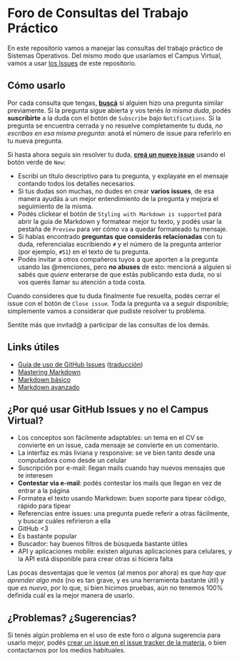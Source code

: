 # Foro de Consultas del Trabajo Práctico

En este repositorio vamos a manejar las consultas del trabajo práctico de Sistemas Operativos. Del mismo modo que usaríamos el Campus Virtual, vamos a usar [los Issues](https://github.com/sisoputnfrba/foro/issues) de este repositorio.

## Cómo usarlo

Por cada consulta que tengas, [**buscá**](https://github.com/sisoputnfrba/foro/issues?utf8=%E2%9C%93&q=is%3Aissue) si alguien hizo una pregunta similar previamente. Si la pregunta sigue abierta y vos tenés _la misma duda_, podés **suscribirte** a la duda con el botón de `Subscribe` bajo `Notifications`. Si la pregunta se encuentra cerrada y no resuelve completamente tu duda, _no escribas en esa misma pregunta_: anotá el número de issue para referirlo en tu nueva pregunta.

Si hasta ahora seguís sin resolver tu duda, [**creá un nuevo issue**](https://github.com/sisoputnfrba/foro/issues/new/choose) usando el botón verde de `New`:
- Escribí un título descriptivo para tu pregunta, y explayate en el mensaje contando todos los detalles necesarios. 
- Si tus dudas son muchas, no dudes en crear **varios issues**, de esa manera ayudás a un mejor entendimiento de la pregunta y mejora el seguimiento de la misma. 
- Podés clickear el botón de `Styling with Markdown is supported` para abrir la guía de Markdown y formatear mejor tu texto, y podés usar la pestaña de `Preview` para ver cómo va a quedar formateado tu mensaje.
- Si habías encontrado **preguntas que considerás relacionadas** con tu duda, referencialas escribiendo `#` y el número de la pregunta anterior (por ejemplo, `#51`) en el texto de tu pregunta.
- Podés invitar a otros compañeros tuyos a que aporten a la pregunta usando las @menciones, pero **no abuses** de esto: mencioná a alguien si sabés que _quiere_ enterarse de que estás publicando esta duda, no si vos querés llamar su atención a toda costa.

Cuando consideres que tu duda finalmente fue resuelta, podés cerrar el issue con el botón de `Close issue`. Toda la pregunta va a seguir disponible; simplemente vamos a considerar que pudiste resolver tu problema.

Sentite más que invitad@ a participar de las consultas de los demás.

## Links útiles

- [Guía de uso de GitHub Issues](https://guides.github.com/features/issues/) ([traducción](https://github.com/mgarciaisaia/github-translations/blob/spanish/guides/features/issues.md))
- [Mastering Markdown](https://guides.github.com/features/mastering-markdown/)
- [Markdown básico](https://help.github.com/articles/markdown-basics/)
- [Markdown avanzado](https://help.github.com/articles/github-flavored-markdown/)

## ¿Por qué usar GitHub Issues y no el Campus Virtual?

- Los conceptos son fácilmente adaptables: un tema en el CV se convierte en un issue, cada mensaje se convierte en un comentario.
- La interfaz es más liviana y responsive: se ve bien tanto desde una computadora como desde un celular
- Suscripción por e-mail: llegan mails cuando hay nuevos mensajes que te interesen
- **Contestar via e-mail**: podés contestar los mails que llegan en vez de entrar a la página
- Formatea el texto usando Markdown: buen soporte para tipear código, rápido para tipear
- Referencias entre issues: una pregunta puede referir a otras fácilmente, y buscar cuáles refirieron a ella
- GitHub <3
- Es bastante popular
- Buscador: hay buenos filtros de búsqueda bastante útiles
- API y aplicaciones mobile: existen algunas aplicaciones para celulares, y la API está disponible para crear otras si hiciera falta

Las pocas desventajas que le vemos (al menos por ahora) es que _hay que aprender algo más_ (no es tan grave, y es una herramienta bastante útil) y que _es nuevo_, por lo que, si bien hicimos pruebas, aún no tenemos 100% definida cuál es la mejor manera de usarlo.


## ¿Problemas? ¿Sugerencias?

Si tenés algún problema en el uso de este foro o alguna sugerencia para usarlo mejor, podés [crear un issue en el issue tracker de la materia](https://github.com/sisoputnfrba/issues), o bien contactarnos por los medios habituales.
